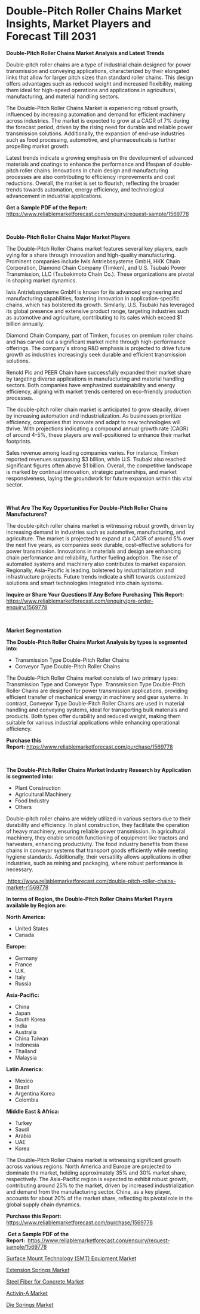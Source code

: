 <p><h1>Double-Pitch Roller Chains Market Insights, Market Players and Forecast Till 2031</h1></p><p><strong>Double-Pitch Roller Chains Market Analysis and Latest Trends</strong></p>
<p><p>Double-pitch roller chains are a type of industrial chain designed for power transmission and conveying applications, characterized by their elongated links that allow for larger pitch sizes than standard roller chains. This design offers advantages such as reduced weight and increased flexibility, making them ideal for high-speed operations and applications in agricultural, manufacturing, and material handling sectors.</p><p>The Double-Pitch Roller Chains Market is experiencing robust growth, influenced by increasing automation and demand for efficient machinery across industries. The market is expected to grow at a CAGR of 7% during the forecast period, driven by the rising need for durable and reliable power transmission solutions. Additionally, the expansion of end-use industries such as food processing, automotive, and pharmaceuticals is further propelling market growth.</p><p>Latest trends indicate a growing emphasis on the development of advanced materials and coatings to enhance the performance and lifespan of double-pitch roller chains. Innovations in chain design and manufacturing processes are also contributing to efficiency improvements and cost reductions. Overall, the market is set to flourish, reflecting the broader trends towards automation, energy efficiency, and technological advancement in industrial applications.</p></p>
<p><strong>Get a Sample PDF of the Report:&nbsp;</strong> <a href="https://www.reliablemarketforecast.com/enquiry/request-sample/1569778?utm_campaign=1167&utm_medium=2&utm_source=Github&utm_content=ia&utm_term=14102024&utm_id=double-pitch-roller-chains">https://www.reliablemarketforecast.com/enquiry/request-sample/1569778</a></p>
<p>&nbsp;</p>
<p><strong>Double-Pitch Roller Chains Major Market Players</strong></p>
<p><p>The Double-Pitch Roller Chains market features several key players, each vying for a share through innovation and high-quality manufacturing. Prominent companies include Iwis Antriebssysteme GmbH, HKK Chain Corporation, Diamond Chain Company (Timken), and U.S. Tsubaki Power Transmission, LLC (Tsubakimoto Chain Co.). These organizations are pivotal in shaping market dynamics.</p><p>Iwis Antriebssysteme GmbH is known for its advanced engineering and manufacturing capabilities, fostering innovation in application-specific chains, which has bolstered its growth. Similarly, U.S. Tsubaki has leveraged its global presence and extensive product range, targeting industries such as automotive and agriculture, contributing to its sales which exceed $1 billion annually.</p><p>Diamond Chain Company, part of Timken, focuses on premium roller chains and has carved out a significant market niche through high-performance offerings. The company's strong R&D emphasis is projected to drive future growth as industries increasingly seek durable and efficient transmission solutions.</p><p>Renold Plc and PEER Chain have successfully expanded their market share by targeting diverse applications in manufacturing and material handling sectors. Both companies have emphasized sustainability and energy efficiency, aligning with market trends centered on eco-friendly production processes.</p><p>The double-pitch roller chain market is anticipated to grow steadily, driven by increasing automation and industrialization. As businesses prioritize efficiency, companies that innovate and adapt to new technologies will thrive. With projections indicating a compound annual growth rate (CAGR) of around 4-5%, these players are well-positioned to enhance their market footprints.</p><p>Sales revenue among leading companies varies. For instance, Timken reported revenues surpassing $3 billion, while U.S. Tsubaki also reached significant figures often above $1 billion. Overall, the competitive landscape is marked by continual innovation, strategic partnerships, and market responsiveness, laying the groundwork for future expansion within this vital sector.</p></p>
<p>&nbsp;</p>
<p><strong>What Are The Key Opportunities For Double-Pitch Roller Chains Manufacturers?</strong></p>
<p><p>The double-pitch roller chains market is witnessing robust growth, driven by increasing demand in industries such as automotive, manufacturing, and agriculture. The market is projected to expand at a CAGR of around 5% over the next five years, as companies seek durable, cost-effective solutions for power transmission. Innovations in materials and design are enhancing chain performance and reliability, further fueling adoption. The rise of automated systems and machinery also contributes to market expansion. Regionally, Asia-Pacific is leading, bolstered by industrialization and infrastructure projects. Future trends indicate a shift towards customized solutions and smart technologies integrated into chain systems.</p></p>
<p><strong>Inquire or Share Your Questions If Any Before Purchasing This Report:</strong> <a href="https://www.reliablemarketforecast.com/enquiry/pre-order-enquiry/1569778?utm_campaign=1167&utm_medium=2&utm_source=Github&utm_content=ia&utm_term=14102024&utm_id=double-pitch-roller-chains">https://www.reliablemarketforecast.com/enquiry/pre-order-enquiry/1569778</a></p>
<p>&nbsp;</p>
<p><strong>Market Segmentation</strong></p>
<p><strong>The Double-Pitch Roller Chains Market Analysis by types is segmented into:</strong></p>
<p><ul><li>Transmission Type Double-Pitch Roller Chains</li><li>Conveyor Type Double-Pitch Roller Chains</li></ul></p>
<p><p>The Double-Pitch Roller Chains market consists of two primary types: Transmission Type and Conveyor Type. Transmission Type Double-Pitch Roller Chains are designed for power transmission applications, providing efficient transfer of mechanical energy in machinery and gear systems. In contrast, Conveyor Type Double-Pitch Roller Chains are used in material handling and conveying systems, ideal for transporting bulk materials and products. Both types offer durability and reduced weight, making them suitable for various industrial applications while enhancing operational efficiency.</p></p>
<p><strong>Purchase this Report:&nbsp;</strong><a href="https://www.reliablemarketforecast.com/purchase/1569778?utm_campaign=1167&utm_medium=2&utm_source=Github&utm_content=ia&utm_term=14102024&utm_id=double-pitch-roller-chains">https://www.reliablemarketforecast.com/purchase/1569778</a></p>
<p>&nbsp;</p>
<p><strong>The Double-Pitch Roller Chains Market Industry Research by Application is segmented into:</strong></p>
<p><ul><li>Plant Construction</li><li>Agricultural Machinery</li><li>Food Industry</li><li>Others</li></ul></p>
<p><p>Double-pitch roller chains are widely utilized in various sectors due to their durability and efficiency. In plant construction, they facilitate the operation of heavy machinery, ensuring reliable power transmission. In agricultural machinery, they enable smooth functioning of equipment like tractors and harvesters, enhancing productivity. The food industry benefits from these chains in conveyor systems that transport goods efficiently while meeting hygiene standards. Additionally, their versatility allows applications in other industries, such as mining and packaging, where robust performance is necessary.</p></p>
<p><a href="https://www.reliablemarketforecast.com/double-pitch-roller-chains-market-r1569778?utm_campaign=1167&utm_medium=2&utm_source=Github&utm_content=ia&utm_term=14102024&utm_id=double-pitch-roller-chains">&nbsp;https://www.reliablemarketforecast.com/double-pitch-roller-chains-market-r1569778</a></p>
<p><strong>In terms of Region, the Double-Pitch Roller Chains Market Players available by Region are:</strong></p>
<p>
    <p> <strong> North America: </strong>
        <ul>
            <li>United States</li>
            <li>Canada</li>
        </ul>
        </p> 
    <p> <strong> Europe: </strong>
        <ul>
            <li>Germany</li>
            <li>France</li>
            <li>U.K.</li>
            <li>Italy</li>
            <li>Russia</li>
        </ul>
        </p> 
    <p> <strong> Asia-Pacific: </strong>
        <ul>
            <li>China</li>
            <li>Japan</li>
            <li>South Korea</li>
            <li>India</li>
            <li>Australia</li>
            <li>China Taiwan</li>
            <li>Indonesia</li>
            <li>Thailand</li>
            <li>Malaysia</li>
        </ul>
        </p> 
    <p> <strong> Latin America: </strong>
        <ul>
            <li>Mexico</li>
            <li>Brazil</li>
            <li>Argentina Korea</li>
            <li>Colombia</li>
        </ul>
        </p> 
    <p> <strong> Middle East & Africa: </strong>
        <ul>
            <li>Turkey</li>
            <li>Saudi</li>
            <li>Arabia</li>
            <li>UAE</li>
            <li>Korea</li>
        </ul>
    </p>
    </p>
<p><p>The Double-Pitch Roller Chains market is witnessing significant growth across various regions. North America and Europe are projected to dominate the market, holding approximately 35% and 30% market share, respectively. The Asia-Pacific region is expected to exhibit robust growth, contributing around 25% to the market, driven by increased industrialization and demand from the manufacturing sector. China, as a key player, accounts for about 20% of the market share, reflecting its pivotal role in the global supply chain dynamics.</p></p>
<p><strong>Purchase this Report: </strong><a href="https://www.reliablemarketforecast.com/purchase/1569778?utm_campaign=1167&utm_medium=2&utm_source=Github&utm_content=ia&utm_term=14102024&utm_id=double-pitch-roller-chains">https://www.reliablemarketforecast.com/purchase/1569778</a></p>
<p>&nbsp;<strong>Get a Sample PDF of the Report:&nbsp;&nbsp;</strong><a href="https://www.reliablemarketforecast.com/enquiry/request-sample/1569778?utm_campaign=1167&utm_medium=2&utm_source=Github&utm_content=ia&utm_term=14102024&utm_id=double-pitch-roller-chains">https://www.reliablemarketforecast.com/enquiry/request-sample/1569778</a></p>
<p><strong></strong></p>
<p><p><a href="https://www.linkedin.com/pulse/future-trends-global-surface-mount-technology-smt-equipment-gh6ne?trk=public_post_embed_feed-article-content&utm_campaign=1167&utm_medium=2&utm_source=Github&utm_content=ia&utm_term=14102024&utm_id=double-pitch-roller-chains">Surface Mount Technology (SMT) Equipment Market</a></p><p><a href="https://github.com/brindal51/Market-Research-Report-List-1/blob/main/extension-springs-market.md?utm_campaign=1167&utm_medium=2&utm_source=Github&utm_content=ia&utm_term=14102024&utm_id=double-pitch-roller-chains">Extension Springs Market</a></p><p><a href="https://www.linkedin.com/pulse/global-steel-fiber-concrete-market-analysis-trends-forecasts-xmxsc?utm_campaign=1167&utm_medium=2&utm_source=Github&utm_content=ia&utm_term=14102024&utm_id=double-pitch-roller-chains">Steel Fiber for Concrete Market</a></p><p><a href="https://www.linkedin.com/pulse/strategic-market-insights-navigating-global-activin-a-landscape-nh89c?utm_campaign=1167&utm_medium=2&utm_source=Github&utm_content=ia&utm_term=14102024&utm_id=double-pitch-roller-chains">Activin-A Market</a></p><p><a href="https://github.com/fadrijbtavist/Market-Research-Report-List-1/blob/main/die-springs-market.md?utm_campaign=1167&utm_medium=2&utm_source=Github&utm_content=ia&utm_term=14102024&utm_id=double-pitch-roller-chains">Die Springs Market</a></p></p>